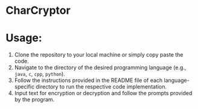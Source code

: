 # CharCryptor
# Usage:

1. Clone the repository to your local machine or simply copy paste the code.
2. Navigate to the directory of the desired programming language (e.g., `java`, `c`, `cpp`, `python`).
3. Follow the instructions provided in the README file of each language-specific directory to run the respective code implementation.
4. Input text for encryption or decryption and follow the prompts provided by the program.
